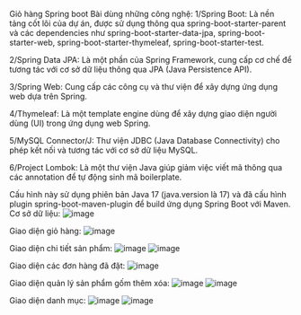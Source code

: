 Giỏ hàng Spring boot
Bài dùng những công nghệ:
1/Spring Boot: Là nền tảng cốt lõi của dự án, được sử dụng thông qua spring-boot-starter-parent và các dependencies như spring-boot-starter-data-jpa, spring-boot-starter-web, spring-boot-starter-thymeleaf, spring-boot-starter-test.

2/Spring Data JPA: Là một phần của Spring Framework, cung cấp cơ chế để tương tác với cơ sở dữ liệu thông qua JPA (Java Persistence API).

3/Spring Web: Cung cấp các công cụ và thư viện để xây dựng ứng dụng web dựa trên Spring.

4/Thymeleaf: Là một template engine dùng để xây dựng giao diện người dùng (UI) trong ứng dụng web Spring.

5/MySQL Connector/J: Thư viện JDBC (Java Database Connectivity) cho phép kết nối và tương tác với cơ sở dữ liệu MySQL.

6/Project Lombok: Là một thư viện Java giúp giảm việc viết mã thông qua các annotation để tự động sinh mã boilerplate.

Cấu hình này sử dụng phiên bản Java 17 (java.version là 17) và đã cấu hình plugin spring-boot-maven-plugin để build ứng dụng Spring Boot với Maven.
Cơ sở dữ liệu:
![image](https://github.com/NguyenHuynhGiaHuy/GHCK/assets/130195149/5f6bf787-84e5-4c15-a640-c8aa354f060a)


Giao diện giỏ hàng:
![image](https://github.com/NguyenHuynhGiaHuy/GHCK/assets/130195149/af0065a0-77b2-4aa4-822b-b83583973282)

Giao diện chi tiết sản phẩm:
![image](https://github.com/NguyenHuynhGiaHuy/GHCK/assets/130195149/b5ec2bdc-decd-4357-bbe8-e30fdefb45ee)
![image](https://github.com/NguyenHuynhGiaHuy/GHCK/assets/130195149/f504654c-0ba7-4872-b062-027ac7e5b05e)

Giao diện các đơn hàng đã đặt:
![image](https://github.com/NguyenHuynhGiaHuy/GHCK/assets/130195149/62d5b820-c099-4c94-9db6-397611a021fe)

Giao diện quản lý sản phẩm gốm thêm xóa:
![image](https://github.com/NguyenHuynhGiaHuy/GHCK/assets/130195149/24144f04-cd51-4e89-aff1-89028d65b403)
![image](https://github.com/NguyenHuynhGiaHuy/GHCK/assets/130195149/f6119ca3-8abf-49a0-8a67-7641e3d41d44)

Giao diện danh mục:
![image](https://github.com/NguyenHuynhGiaHuy/GHCK/assets/130195149/d56c0778-ba93-4131-a130-78dfe325edfc)
![image](https://github.com/NguyenHuynhGiaHuy/GHCK/assets/130195149/2ffccf8a-4212-4ed2-b8dd-ab5ac080a468)




